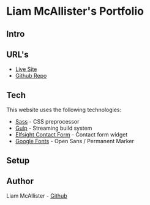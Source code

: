 # Liam McAllister's Portfolio

## Intro

## URL's

-   [Live Site](http://www.liamsportfolio.site/)
-   [Github Repo](https://github.com/liam-mcallister/portfolio-site)

## Tech

This website uses the following technologies:

-   [Sass](https://sass-lang.com/) - CSS preprocessor
-   [Gulp](http://gulpjs.com) - Streaming build system
-   [Elfsight Contact Form](https://elfsight.com/contact-form-widget/?utm_source=websites&utm_medium=clients&utm_content=contact-form&utm_term=www.liamsportfolio.site&utm_campaign=free-widget) - Contact form widget
-   [Google Fonts](https://fonts.googleapis.com/css2?family=Open+Sans:wght@400;600;800&family=Permanent+Marker&display=swap) - Open Sans / Permanent Marker

## Setup

## Author

Liam McAllister - [Github](https://github.com/liam-mcallister)
